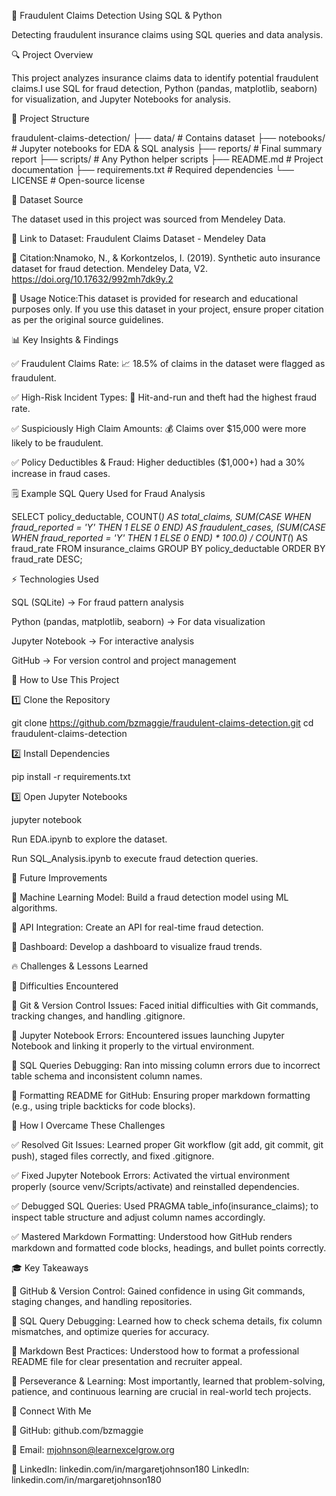 🚀 Fraudulent Claims Detection Using SQL & Python

Detecting fraudulent insurance claims using SQL queries and data analysis.

🔍 Project Overview

This project analyzes insurance claims data to identify potential fraudulent claims.I use SQL for fraud detection, Python (pandas, matplotlib, seaborn) for visualization, and Jupyter Notebooks for analysis.

💁 Project Structure

fraudulent-claims-detection/
├── data/                  # Contains dataset
├── notebooks/             # Jupyter notebooks for EDA & SQL analysis
├── reports/               # Final summary report
├── scripts/               # Any Python helper scripts
├── README.md              # Project documentation
├── requirements.txt       # Required dependencies
└── LICENSE                # Open-source license

📂 Dataset Source

The dataset used in this project was sourced from Mendeley Data.

🔗 Link to Dataset: Fraudulent Claims Dataset - Mendeley Data

📝 Citation:Nnamoko, N., & Korkontzelos, I. (2019). Synthetic auto insurance dataset for fraud detection. Mendeley Data, V2. https://doi.org/10.17632/992mh7dk9y.2

📌 Usage Notice:This dataset is provided for research and educational purposes only. If you use this dataset in your project, ensure proper citation as per the original source guidelines.

📊 Key Insights & Findings

✅ Fraudulent Claims Rate: 📈 18.5% of claims in the dataset were flagged as fraudulent.

✅ High-Risk Incident Types: 🚗 Hit-and-run and theft had the highest fraud rate.

✅ Suspiciously High Claim Amounts: 💰 Claims over $15,000 were more likely to be fraudulent.

✅ Policy Deductibles & Fraud: Higher deductibles ($1,000+) had a 30% increase in fraud cases.

🗒️ Example SQL Query Used for Fraud Analysis

SELECT 
    policy_deductable, 
    COUNT(*) AS total_claims, 
    SUM(CASE WHEN fraud_reported = 'Y' THEN 1 ELSE 0 END) AS fraudulent_cases,
    (SUM(CASE WHEN fraud_reported = 'Y' THEN 1 ELSE 0 END) * 100.0) / COUNT(*) AS fraud_rate
FROM insurance_claims
GROUP BY policy_deductable
ORDER BY fraud_rate DESC;

⚡ Technologies Used

SQL (SQLite) → For fraud pattern analysis

Python (pandas, matplotlib, seaborn) → For data visualization

Jupyter Notebook → For interactive analysis

GitHub → For version control and project management

🚀 How to Use This Project

1️⃣ Clone the Repository

git clone https://github.com/bzmaggie/fraudulent-claims-detection.git
cd fraudulent-claims-detection

2️⃣ Install Dependencies

pip install -r requirements.txt

3️⃣ Open Jupyter Notebooks

jupyter notebook

Run EDA.ipynb to explore the dataset.

Run SQL_Analysis.ipynb to execute fraud detection queries.

📄 Future Improvements

🔹 Machine Learning Model: Build a fraud detection model using ML algorithms.

🔹 API Integration: Create an API for real-time fraud detection.

🔹 Dashboard: Develop a dashboard to visualize fraud trends.

🔥 Challenges & Lessons Learned

🚧 Difficulties Encountered

🔹 Git & Version Control Issues: Faced initial difficulties with Git commands, tracking changes, and handling .gitignore.

🔹 Jupyter Notebook Errors: Encountered issues launching Jupyter Notebook and linking it properly to the virtual environment.

🔹 SQL Queries Debugging: Ran into missing column errors due to incorrect table schema and inconsistent column names.

🔹 Formatting README for GitHub: Ensuring proper markdown formatting (e.g., using triple backticks for code blocks).

🎯 How I Overcame These Challenges

✅ Resolved Git Issues: Learned proper Git workflow (git add, git commit, git push), staged files correctly, and fixed .gitignore.

✅ Fixed Jupyter Notebook Errors: Activated the virtual environment properly (source venv/Scripts/activate) and reinstalled dependencies.

✅ Debugged SQL Queries: Used PRAGMA table_info(insurance_claims); to inspect table structure and adjust column names accordingly.

✅ Mastered Markdown Formatting: Understood how GitHub renders markdown and formatted code blocks, headings, and bullet points correctly.

🎓 Key Takeaways

📌 GitHub & Version Control: Gained confidence in using Git commands, staging changes, and handling repositories.

📌 SQL Query Debugging: Learned how to check schema details, fix column mismatches, and optimize queries for accuracy.

📌 Markdown Best Practices: Understood how to format a professional README file for clear presentation and recruiter appeal.

📌 Perseverance & Learning: Most importantly, learned that problem-solving, patience, and continuous learning are crucial in real-world tech projects.

📩 Connect With Me

🔗 GitHub: github.com/bzmaggie

📧 Email: mjohnson@learnexcelgrow.org

🌟 LinkedIn: linkedin.com/in/margaretjohnson180  LinkedIn: linkedin.com/in/margaretjohnson180

